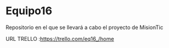 # Equipo16
Repositorio en el que se llevará a cabo el proyecto de MisionTic

URL TRELLO :https://trello.com/eq16_/home 
